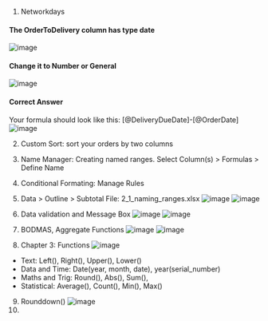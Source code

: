 1. Networkdays

#### The OrderToDelivery column has type date
![image](https://github.com/user-attachments/assets/d2df9f45-0567-4bdd-a4da-a13fa5b94f27)

#### Change it to Number or General
![image](https://github.com/user-attachments/assets/864634e2-7077-4cfe-a760-9f2beadc4d15)

#### Correct Answer
Your formula should look like this: [@DeliveryDueDate]-[@OrderDate]
![image](https://github.com/user-attachments/assets/a414afea-0996-49c4-961a-c441bd47cd66)


2. Custom Sort:  sort your orders by two columns
3. Name Manager: Creating named ranges. Select Column(s) > Formulas > Define Name
4. Conditional Formating: Manage Rules
5. Data > Outline > Subtotal
File: 2_1_naming_ranges.xlsx
![image](https://github.com/user-attachments/assets/9790b48c-896e-4c1a-bae2-5f11f45e4128)
![image](https://github.com/user-attachments/assets/b534ba8f-f84e-45e6-b86e-d34d1cf4b2f9)

6. Data validation and Message Box
![image](https://github.com/user-attachments/assets/ae2f73bd-7959-4a1e-9a51-5185098b33cd)
![image](https://github.com/user-attachments/assets/0a8f407d-36a2-48c3-a54b-fb8b609c4119)

7. BODMAS, Aggregate Functions
![image](https://github.com/user-attachments/assets/3f7e6762-0d43-44f8-a6ac-4c6016c8123d)
![image](https://github.com/user-attachments/assets/df27f06d-5147-46ef-b6f1-013d07147bab)

8. Chapter 3: Functions
![image](https://github.com/user-attachments/assets/23d5c9de-2f94-4f1a-ac97-37764b91c172)
- Text: Left(), Right(), Upper(), Lower()
- Data and Time: Date(year, month, date), year(serial_number)
- Maths and Trig: Round(), Abs(), Sum(),
- Statistical: Average(), Count(), Min(), Max() 
9. Rounddown()
![image](https://github.com/user-attachments/assets/6cd9eeb7-617e-4611-b91f-1665deaf7fac)
10.   
  
